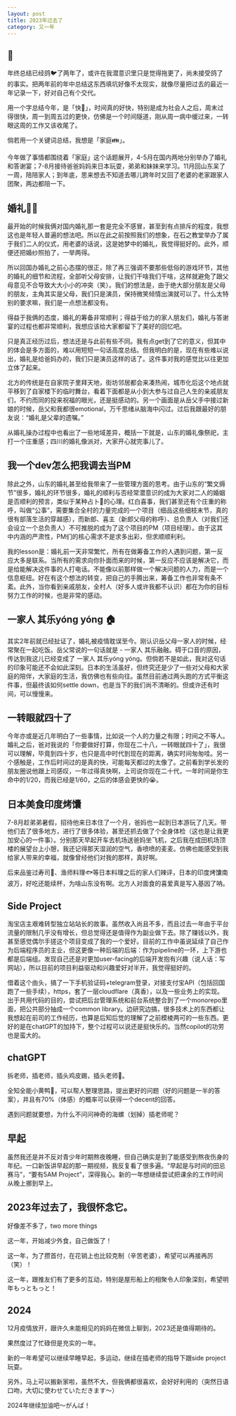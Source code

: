 ```yaml
---
layout: post
title: 2023年过去了
category: 又一年
---
```




## 🚀

年终总结已经鸽🐦了两年了，或许在我潜意识里只是觉得拖更了，尚未接受鸽了的事实。把两年前的年中总结这东西填坑好像不太现实，就像尽量把过去的最近一年记录一下，好对自己有个交代。



用一个字总结今年，是「快🚀」，时间真的好快，特别是成为社会人之后，周末过得很快，周一到周五过的更快，仿佛是一个时间隧道，刚从周一病中缓过来，一转眼这周的工作又该收尾了。



倘若用一个关键词总结，我想是「家庭👪」。

今年做了事情都围绕着「家庭」这个话题展开，4-5月在国内两地分别举办了婚礼和答谢宴；7-8月接待爸爸妈妈来日本玩耍，弟弟和妹妹来学习。11月回山东呆了一周，陪陪家人；到年底，思来想去不知道去哪儿跨年时又回了老婆的老家跟家人团聚，两边都陪一下。



## 婚礼🤵👰

最开始的时候我俩对国内婚礼那一套是完全不感冒，甚至到有点排斥的程度，我想这也是年轻人普遍的想法吧。所以在此之前按照我们的想象，在石之教堂举办了属于我们二人的仪式，用老婆的话说，这是她梦中的婚礼，我觉得挺好的。此外，顺便还把婚纱照拍了，一举两得。



所以回国办婚礼之前心态摆的很正，除了再三强调不要那些低俗的游戏环节，其他的婚礼的细节和流程，全部听父母安排，让我们干啥我们干啥，这样就避免了跟父母意见不合导致大大小小的冲突（笑）。我们的想法是，由于绝大部分朋友是父母的朋友，主角其实是父母，我们只是演员，保持微笑倾情出演就可以了。什么太特别的要求嘛，我们是一点想法都没有。



得益于我俩的态度，婚礼的筹备非常顺利；得益于给力的家人朋友们，婚礼与答谢宴的过程也都非常顺利，我想应该给大家都留下了美好的回忆吧。



只是真正经历过后，想法还是与此前有些不同。我有点get到了它的意义，但其中的体会是多方面的，难以用短短一句话高度总结。但我明白的是，现在有些难以说出，婚礼是给爸妈办的，我们只是演员这样的话了。这件事对我的感觉比以往更加立体了起来。



北方的传统是在自家院子里拜天地，街坊邻居都会来凑热闹，城市化后这个地点就平移到了自家楼下的临时舞台，看着下面都是从小到大参与过自己人生的亲戚朋友们，不约而同的投来祝福的眼光，还是挺感动的。另一个画面是从岳父手中接过新娘的时候，岳父和我都很emotional，万千思绪从脑海中闪过。过后我跟最好的朋友说：“婚礼是父辈的遗嘱。”



从婚礼操办过程中也看出了一些地域差异，概括一下就是，山东的婚礼像祭祀，主打一个庄重感；四川的婚礼像派对，大家开心就完事儿了。



## 我一个dev怎么把我调去当PM

除此之外，山东的婚礼甚至给我带来了一些管理方面的思考。由于山东的“繁文缛节”很多，婚礼的环节很多，婚礼的顺利与否经常潜意识的成为大家对二人的婚姻是否顺利的预言，类似于某种占卜🔮的心理。红白喜事，我们甚至还有个庄重的称呼，叫做“公事”，需要集合全村的力量完成的一个项目（细品这些细枝末节，真的很有部落生活的穿越感），而新郎、喜主（新郎父母的称呼）、总负责人（对我们还会设立一个总负责人）不可推脱的成为了这个项目的PM（项目经理）。由于这其中内涵的严肃性，PM们的核心需求不是求多出彩，但求顺顺利利。



我的lesson是：婚礼前一天非常繁忙，所有在做筹备工作的人遇到问题，第一反应大多是联系。当所有的需求向你扑面而来的时候，第一反应不应该是解决它，而是给能解决这件事的人打电话。不能像以前那样做一个解决问题的人力，而是一个信息枢纽。好在有这个想法的转变，把自己的手腾出来，筹备工作也非常有条不紊。此外，当你看到亲戚朋友，全村人（好多人或许我都不认识）都在为你的目标努力工作的时候，也是非常的感动。



## 一家人 其乐yóng yóng 🏠

其实2年前就已经扯证了，婚礼被疫情耽误至今。刚认识岳父母一家人的时候，经常聚在一起吃饭。岳父常说的一句话就是 - 一家人 其乐融融。碍于口音的原因，传达到我这儿已经变成了 一家人 其乐yóng yóng。但倘若不是如此，我对这句话的印象可能还不会如此深刻。日本的生活虽好，但终究还是少了一些对父母和大家庭的陪伴，大家庭的生活，我仿佛也有些向往。虽然目前通过两头跑的方式平衡这件事，但最终该如何settle down，也是当下的我们尚不清晰的。但或许还有时间，可以慢慢来。



## 一转眼就四十了

今年亦或是近几年明白了一些事情，比如说一个人的力量之有限；时间之不等人。婚礼之后，爸对我说的「你要做好打算，你现在二十八，一转眼就四十了」，我很可以理解，毕竟到四十岁，也只是高中时代到现在的距离，确实时间匆匆哇。另一个感触是，工作后时间过的是真的快，可能每天都过的太像了。之前看到学长发的朋友圈说他跟上司感叹，一年过得真快啊，上司说你现在二十代，一年时间是你生命中的1/20，而我已经是1/60，之后的体感会更快的😭。



## 日本美食印度烤馕

7-8月趁弟弟暑假，招待他来日本住了一个月，爸妈也一起到日本游玩了几天。带他们去了很多地方，进行了很多体验，甚至还抓去做了个全身体检（这也是让我更加安心的一件事）。分别那天早起开车去机场送爸妈坐飞机，之后我在成田机场顶楼的展望台上小憩，我还记得那天湿润的空气，香喷喷的麦麦。仿佛也能感受到我给家人带来的幸福，就像曾经他们对我的那样，真好啊。



后来品鉴过寿司🍣、渔师料理🐟等日本料理之后的家人们辣评，日本的印度烤馕南波万，好吃还能续杯，为啥山东没有啊。北方人对面食的喜爱真是写入基因了呐。



## Side Project

淘宝店主艰难转型独立站站长的故事。虽然收入尚且不多，而且过去一年由于平台流量的限制几乎没有增长，但总觉得还是值得作为副业做下去。除了赚钱以外，我甚至感觉偶尔手搓这个项目变成了我的一个爱好。目前的工作中虽说延续了自己作为后端程序员的主业，但这更像一种后端的后端：作为pipeline的一环，上下游也都是后端组。发现自己还是对更加user-facing的后端开发抱有兴趣（说人话：写网站），所以目前的项目利益驱动和兴趣爱好对半开，我觉得挺好的。



借着这个由头，搞了一下手机验证码+telegram登录，对接支付宝API（包括回国跑了一些手续），https，套了一层cloudflare（真香），以及一些业务上的实现。出于共用代码的目的，尝试把后台管理系统和前台系统整合到了一个monorepo里面，把公共部分抽成一个common library。边研究边搞，很多技术上的东西都让我想起在前司的工作经历，也算是后知后觉的理解了之前模棱两可的一些东西。更好的是在chatGPT的加持下，整个过程可以说还是挺快乐的。当然copilot的功劳也是蛮大的。



## chatGPT

拆老师，插老师，插头鸡皮踢，插头老师🔌。

全知全能小黄鸭🦆，可以帮人整理思路，提出更好的问题（好的问题是一半的答案），并且有70%（体感）的概率可以获得一个decent的回答。

遇到问题就要想，为什么不问问神奇的海螺（划掉）插老师呢？



## 早起

虽然我还是并不反对青少年时期熬夜晚睡，但自己确实是到了能感受到熬夜伤身的年纪。一口新饭讲早起的那一期视频，我反复看了很多遍。“早起是与时间的田忌赛马”，“要有5AM Project”，深得我心。新的一年想继续尝试把课余的工作时间从晚上挪到早上。



## 2023年过去了，我很怀念它。

好像差不多了，two more things

这一年，开始减少外食，自己做饭了！

这一年，为了攒首付，在花销上也比较克制（辛苦老婆），希望可以再接再厉（笑）！

这一年，跟推友们有了更多的互动，特别是屋形船上的相聚令人印象深刻，希望明年もっともっと！



## 2024

12月疫情放开，跟许久未能相见的妈妈在微信上聊到，2023还是值得期待的。

果然度过了忙碌但是充实的一年。

新的一年希望可以继续早睡早起，多运动，继续在插老师的指导下跟side project玩耍。

另外，马上可以搬新家啦，虽然不大，但我俩都很喜欢，会好好利用的（突然日语口吻，大切に使わせていただきます〜）



2024年继续加油吧～がんば！



















